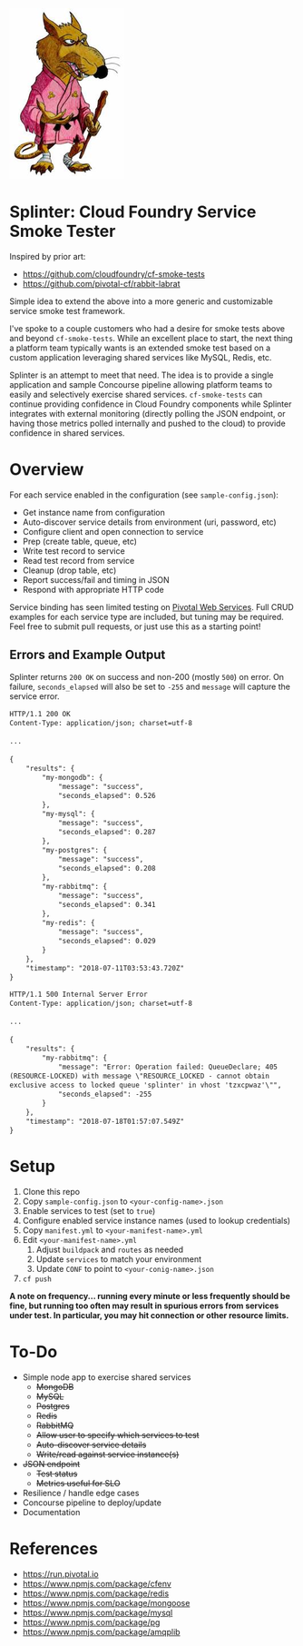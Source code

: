 ![Picture of Master Splinter](https://github.com/deadlysyn/splinter/blob/master/assets/splinter.jpg)

# Splinter: Cloud Foundry Service Smoke Tester

Inspired by prior art:

- https://github.com/cloudfoundry/cf-smoke-tests
- https://github.com/pivotal-cf/rabbit-labrat

Simple idea to extend the above into a more generic and customizable service
smoke test framework.

I've spoke to a couple customers who had a desire for smoke tests above and
beyond `cf-smoke-tests`. While an excellent place to start, the next thing a
platform team typically wants is an extended smoke test based on a custom
application leveraging shared services like MySQL, Redis, etc.

Splinter is an attempt to meet that need. The idea is to provide a single
application and sample Concourse pipeline allowing platform teams to easily
and selectively exercise shared services. `cf-smoke-tests` can continue
providing confidence in Cloud Foundry components while Splinter integrates
with external monitoring (directly polling the JSON endpoint, or having those
metrics polled internally and pushed to the cloud) to provide confidence
in shared services.

# Overview
For each service enabled in the configuration (see `sample-config.json`):

- Get instance name from configuration
- Auto-discover service details from environment (uri, password, etc)
- Configure client and open connection to service
- Prep (create table, queue, etc)
- Write test record to service
- Read test record from service
- Cleanup (drop table, etc)
- Report success/fail and timing in JSON
- Respond with appropriate HTTP code

Service binding has seen limited testing on [Pivotal Web Services](https://run.pivotal.io).
Full CRUD examples for each service type are included, but tuning may be required.
Feel free to submit pull requests, or just use this as a starting point!

## Errors and Example Output

Splinter returns `200 OK` on success and non-200 (mostly `500`) on error. On
failure, `seconds_elapsed` will also be set to `-255` and `message` will
capture the service error.

```
HTTP/1.1 200 OK
Content-Type: application/json; charset=utf-8

...

{
    "results": {
        "my-mongodb": {
            "message": "success",
            "seconds_elapsed": 0.526
        },
        "my-mysql": {
            "message": "success",
            "seconds_elapsed": 0.287
        },
        "my-postgres": {
            "message": "success",
            "seconds_elapsed": 0.208
        },
        "my-rabbitmq": {
            "message": "success",
            "seconds_elapsed": 0.341
        },
        "my-redis": {
            "message": "success",
            "seconds_elapsed": 0.029
        }
    },
    "timestamp": "2018-07-11T03:53:43.720Z"
}
```

```
HTTP/1.1 500 Internal Server Error
Content-Type: application/json; charset=utf-8

...

{
    "results": {
        "my-rabbitmq": {
            "message": "Error: Operation failed: QueueDeclare; 405 (RESOURCE-LOCKED) with message \"RESOURCE_LOCKED - cannot obtain exclusive access to locked queue 'splinter' in vhost 'tzxcpwaz'\"",
            "seconds_elapsed": -255
        }
    },
    "timestamp": "2018-07-18T01:57:07.549Z"
}
```

# Setup

1. Clone this repo
1. Copy `sample-config.json` to `<your-config-name>.json`
1. Enable services to test (set to `true`)
1. Configure enabled service instance names (used to lookup credentials)
1. Copy `manifest.yml` to `<your-manifest-name>.yml`
1. Edit `<your-manifest-name>.yml`
    1. Adjust `buildpack` and `routes` as needed
    1. Update `services` to match your environment
    1. Update `CONF` to point to `<your-conig-name>.json`
1. `cf push`

__A note on frequency...  running every minute or less frequently should be fine,
but running too often may result in spurious errors from services under test.
In particular, you may hit connection or other resource limits.__

# To-Do

- Simple node app to exercise shared services
    - ~~MongoDB~~
    - ~~MySQL~~
    - ~~Postgres~~
    - ~~Redis~~
    - ~~RabbitMQ~~
    - ~~Allow user to specify which services to test~~
    - ~~Auto-discover service details~~
    - ~~Write/read against service instance(s)~~
- ~~JSON endpoint~~
    - ~~Test status~~
    - ~~Metrics useful for SLO~~
- Resilience / handle edge cases
- Concourse pipeline to deploy/update
- Documentation

# References

- https://run.pivotal.io
- https://www.npmjs.com/package/cfenv
- https://www.npmjs.com/package/redis
- https://www.npmjs.com/package/mongoose
- https://www.npmjs.com/package/mysql
- https://www.npmjs.com/package/pg
- https://www.npmjs.com/package/amqplib
